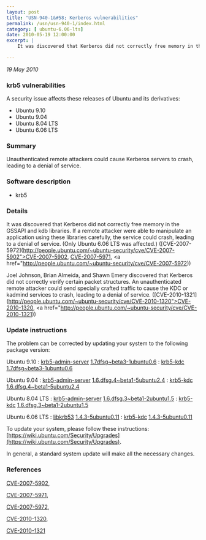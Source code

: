 ```yaml
---
layout: post
title: "USN-940-1&#58; Kerberos vulnerabilities"
permalink: /usn/usn-940-1/index.html
category: [ ubuntu-6.06-lts]
date: 2010-05-19 12:00:00
excerpt: |
    It was discovered that Kerberos did not correctly free memory in the GSSAPI and kdb libraries. If a remote attacker were able to manipulate an application using these libraries carefully, the service could crash, leading to a denial of service. (Only Ubuntu 6.06 LTS was affected.) ([CVE-2007-5972](http://people.ubuntu.com/~ubuntu-security/cve/CVE-2007-5902">CVE-2007-5902</a>, <a href="http://people.ubuntu.com/~ubuntu-security/cve/CVE-2007-5971">CVE-2007-5971</a>, <a href="http://people.ubuntu.com/~ubuntu-security/cve/CVE-2007-5972))
    
--- 
```

 
 

*19 May 2010*

### krb5 vulnerabilities

A security issue affects these releases of Ubuntu and its derivatives:

* Ubuntu 9.10
* Ubuntu 9.04
* Ubuntu 8.04 LTS
* Ubuntu 6.06 LTS

### Summary

Unauthenticated remote attackers could cause Kerberos servers to crash, leading to a denial of service.

### Software description

* krb5 

### Details

It was discovered that Kerberos did not correctly free memory in the GSSAPI and kdb libraries. If a remote attacker were able to manipulate an application using these libraries carefully, the service could crash, leading to a denial of service. (Only Ubuntu 6.06 LTS was affected.) ([CVE-2007-5972](http://people.ubuntu.com/~ubuntu-security/cve/CVE-2007-5902">CVE-2007-5902</a>, <a href="http://people.ubuntu.com/~ubuntu-security/cve/CVE-2007-5971">CVE-2007-5971</a>, <a href="http://people.ubuntu.com/~ubuntu-security/cve/CVE-2007-5972))

Joel Johnson, Brian Almeida, and Shawn Emery discovered that Kerberos did not correctly verify certain packet structures. An unauthenticated remote attacker could send specially crafted traffic to cause the KDC or kadmind services to crash, leading to a denial of service. ([CVE-2010-1321](http://people.ubuntu.com/~ubuntu-security/cve/CVE-2010-1320">CVE-2010-1320</a>, <a href="http://people.ubuntu.com/~ubuntu-security/cve/CVE-2010-1321)) 

### Update instructions

The problem can be corrected by updating your system to the following package version:

Ubuntu 9.10
 : [krb5-admin-server](https://launchpad.net/ubuntu/+source/krb5) <span> [1.7dfsg~beta3-1ubuntu0.6](https://launchpad.net/ubuntu/+source/krb5/1.7dfsg~beta3-1ubuntu0.6) </span> 
 : [krb5-kdc](https://launchpad.net/ubuntu/+source/krb5) <span> [1.7dfsg~beta3-1ubuntu0.6](https://launchpad.net/ubuntu/+source/krb5/1.7dfsg~beta3-1ubuntu0.6) </span> 

Ubuntu 9.04
 : [krb5-admin-server](https://launchpad.net/ubuntu/+source/krb5) <span> [1.6.dfsg.4~beta1-5ubuntu2.4](https://launchpad.net/ubuntu/+source/krb5/1.6.dfsg.4~beta1-5ubuntu2.4) </span> 
 : [krb5-kdc](https://launchpad.net/ubuntu/+source/krb5) <span> [1.6.dfsg.4~beta1-5ubuntu2.4](https://launchpad.net/ubuntu/+source/krb5/1.6.dfsg.4~beta1-5ubuntu2.4) </span> 

Ubuntu 8.04 LTS
 : [krb5-admin-server](https://launchpad.net/ubuntu/+source/krb5) <span> [1.6.dfsg.3~beta1-2ubuntu1.5](https://launchpad.net/ubuntu/+source/krb5/1.6.dfsg.3~beta1-2ubuntu1.5) </span> 
 : [krb5-kdc](https://launchpad.net/ubuntu/+source/krb5) <span> [1.6.dfsg.3~beta1-2ubuntu1.5](https://launchpad.net/ubuntu/+source/krb5/1.6.dfsg.3~beta1-2ubuntu1.5) </span> 

Ubuntu 6.06 LTS
 : [libkrb53](https://launchpad.net/ubuntu/+source/krb5) <span> [1.4.3-5ubuntu0.11](https://launchpad.net/ubuntu/+source/krb5/1.4.3-5ubuntu0.11) </span> 
 : [krb5-kdc](https://launchpad.net/ubuntu/+source/krb5) <span> [1.4.3-5ubuntu0.11](https://launchpad.net/ubuntu/+source/krb5/1.4.3-5ubuntu0.11) </span> 

To update your system, please follow these instructions: [https://wiki.ubuntu.com/Security/Upgrades](https://wiki.ubuntu.com/Security/Upgrades).

In general, a standard system update will make all the necessary changes. 

### References

 
 [CVE-2007-5902](http://people.ubuntu.com/~ubuntu-security/cve/CVE-2007-5902), 

 [CVE-2007-5971](http://people.ubuntu.com/~ubuntu-security/cve/CVE-2007-5971), 

 [CVE-2007-5972](http://people.ubuntu.com/~ubuntu-security/cve/CVE-2007-5972), 

 [CVE-2010-1320](http://people.ubuntu.com/~ubuntu-security/cve/CVE-2010-1320), 

 [CVE-2010-1321](http://people.ubuntu.com/~ubuntu-security/cve/CVE-2010-1321)
 


